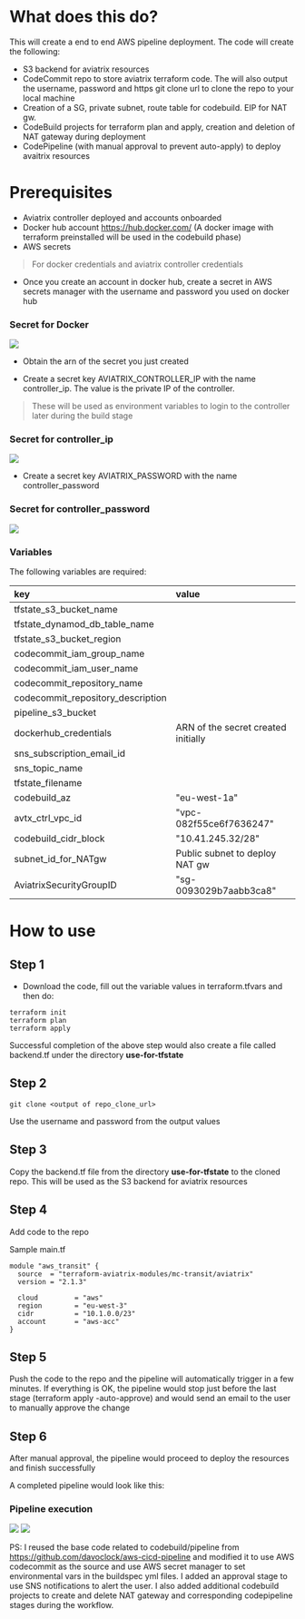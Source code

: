 # What does this do?

This will create a end to end AWS pipeline deployment. The code will create the following:

- S3 backend for aviatrix resources
- CodeCommit repo to store aviatrix terraform code. The will also output the username, password and https git clone url to clone the repo to your local machine
- Creation of a SG, private subnet, route table for codebuild. EIP for NAT gw.
- CodeBuild projects for terraform plan and apply, creation and deletion of NAT gateway during deployment
- CodePipeline (with manual approval to prevent auto-apply) to deploy avaitrix resources


# Prerequisites

- Aviatrix controller deployed and accounts onboarded
- Docker hub account https://hub.docker.com/ (A docker image with terraform preinstalled will be used in the codebuild phase)
- AWS secrets

>For docker credentials and aviatrix controller credentials

- Once you create an account in docker hub, create a secret in AWS secrets manager with the username and password you used on docker hub

### Secret for Docker
<img src="https://github.com/ragaaviatrix/aws-codecommit-codepipeline-avx-terraform/blob/main/img/aws_secrets.png?raw=true">

- Obtain the arn of the secret you just created

- Create a secret key AVIATRIX_CONTROLLER_IP with the name controller_ip. The value is the private IP of the controller.
>These will be used as environment variables to login to the controller later during the build stage

### Secret for controller_ip
<img src="https://github.com/ragaaviatrix/aws-codecommit-codepipeline-avx-terraform/blob/main/img/ctrl_ip.png?raw=true">

- Create a secret key AVIATRIX_PASSWORD with the name controller_password

### Secret for controller_password
<img src="https://github.com/ragaaviatrix/aws-codecommit-codepipeline-avx-terraform/blob/main/img/ctrl_pass.png?raw=true">

### Variables
The following variables are required:

key | value
:---|:---
tfstate_s3_bucket_name    |       
tfstate_dynamod_db_table_name     |
tfstate_s3_bucket_region          |
codecommit_iam_group_name         |
codecommit_iam_user_name          |
codecommit_repository_name        |
codecommit_repository_description |
pipeline_s3_bucket                |
dockerhub_credentials             | ARN of the secret created initially
sns_subscription_email_id         |
sns_topic_name                    |
tfstate_filename |
codebuild_az                      | "eu-west-1a"
avtx_ctrl_vpc_id                  | "vpc-082f55ce6f7636247"
codebuild_cidr_block              | "10.41.245.32/28"
subnet_id_for_NATgw               | Public subnet to deploy NAT gw
AviatrixSecurityGroupID           | "sg-0093029b7aabb3ca8"


# How to use

## Step 1
- Download the code, fill out the variable values in terraform.tfvars and then do:
```shell
terraform init
terraform plan
terraform apply
```

Successful completion of the above step would also create a file called backend.tf under the directory **use-for-tfstate**

## Step 2
```shell
git clone <output of repo_clone_url>
```
Use the username and password from the output values

## Step 3
Copy the backend.tf file from the directory **use-for-tfstate** to the cloned repo. This will be used as the S3 backend for aviatrix resources

## Step 4
Add code to the repo

Sample main.tf

```hcl
module "aws_transit" {
  source  = "terraform-aviatrix-modules/mc-transit/aviatrix"
  version = "2.1.3"

  cloud         = "aws"
  region        = "eu-west-3"
  cidr          = "10.1.0.0/23"
  account       = "aws-acc"
}
```

## Step 5

Push the code to the repo and the pipeline will automatically trigger in a few minutes. If everything is OK, the pipeline would stop just before the last stage (terraform apply -auto-approve) and would send an email to the user to manually approve the change

## Step 6

After manual approval, the pipeline would proceed to deploy the resources and finish successfully

A completed pipeline would look like this:
### Pipeline execution 
<img src="https://github.com/ragaaviatrix/aws-codecommit-codepipeline-avx-terraform/blob/main/img/pipeline_output1.png?raw=true">
<img src="https://github.com/ragaaviatrix/aws-codecommit-codepipeline-avx-terraform/blob/main/img/pipeline_output2.png?raw=true">

PS: I reused the base code related to codebuild/pipeline from https://github.com/davoclock/aws-cicd-pipeline and modified it to use AWS codecommit as the source and use AWS secret manager to set environmental vars in the buildspec yml files. I added an approval stage to use SNS notifications to alert the user. I also added additional codebuild projects to create and delete NAT gateway and corresponding codepipeline stages during the workflow. 
